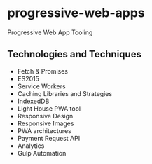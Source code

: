 # progressive-web-apps
 Progressive Web App Tooling

## Technologies and Techniques
* Fetch & Promises
* ES2015
* Service Workers
* Caching Libraries and Strategies
* IndexedDB
* Light House PWA tool
* Responsive Design
* Responsive Images
* PWA architectures
* Payment Request API
* Analytics
* Gulp Automation
